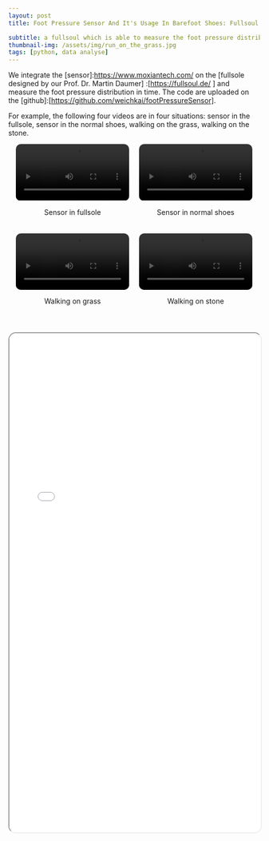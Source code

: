 ```yaml
---
layout: post
title: Foot Pressure Sensor And It's Usage In Barefoot Shoes: Fullsoul Runningpad

subtitle: a fullsoul which is able to measure the foot pressure distribution in real time.
thumbnail-img: /assets/img/run_on_the_grass.jpg
tags: [python, data analyse]
---
```


We integrate the [sensor]:https://www.moxiantech.com/ on the [fullsole designed by our Prof. Dr. Martin Daumer] :[https://fullsoul.de/ ] and measure the foot pressure distribution in time. The code are uploaded on the [github]:[https://github.com/weichkai/footPressureSensor]. 

For example,  the following four videos are in four situations: sensor in the fullsole, sensor in the normal shoes, walking on the grass, walking on the stone.

<!-- 视频网格样式 -->
<style>
.video-grid {
  display: flex;
  flex-wrap: wrap;
  gap: 20px;
  justify-content: center;
  margin-bottom: 40px;
}

.video-item {
  flex: 1 1 45%;
  max-width: 45%;
}

video {
  width: 100%;
  height: auto;
  border-radius: 10px;
}
</style>

<!-- 视频展示区域 -->
<div class="video-grid">
  <div class="video-item">
    <video controls>
      <source src="/assets/vid/fullsoul_wiese1-lessthan25MB.mp4" type="video/mp4">
      Your browser does not support the video tag.
    </video>
    <p style="text-align: center;">Sensor in fullsole</p>
  </div>
  <div class="video-item">
    <video controls>
      <source src="/assets/vid/nrshoes_wiese2.mp4" type="video/mp4">
      Your browser does not support the video tag.
    </video>
    <p style="text-align: center;">Sensor in normal shoes</p>
  </div>
  <div class="video-item">
    <video controls>
      <source src="/assets/vid/fullsoul_stone1.mp4" type="video/mp4">
      Your browser does not support the video tag.
    </video>
    <p style="text-align: center;">Walking on grass</p>
  </div>
  <div class="video-item">
    <video controls>
      <source src="/assets/vid/nrshoes_stone2.mp4" type="video/mp4">
      Your browser does not support the video tag.
    </video>
    <p style="text-align: center;">Walking on stone</p>
  </div>
</div>

<iframe src="/assets/pdf/foot_pressure_sensor_presentation_06082024_v15.pdf" width="100%" height="1000px" style="border-radius: 15px;"></iframe>
